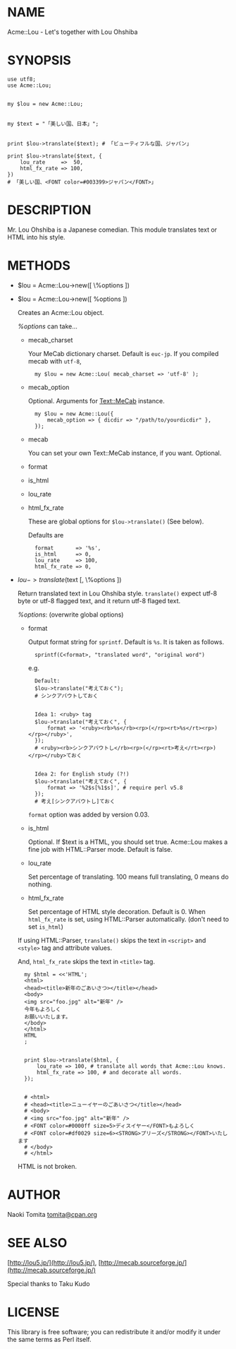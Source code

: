 # NAME

Acme::Lou - Let's together with Lou Ohshiba 

# SYNOPSIS

    use utf8;
    use Acme::Lou;
    

    my $lou = new Acme::Lou;
    

    my $text = "「美しい国、日本」";
    

    print $lou->translate($text); # 「ビューティフルな国、ジャパン」

    print $lou->translate($text, {
        lou_rate     =>  50,
        html_fx_rate => 100,
    })
    # 「美しい国、<FONT color=#003399>ジャパン</FONT>」

# DESCRIPTION

Mr. Lou Ohshiba is a Japanese comedian. This module translates 
text or HTML into his style. 

# METHODS

- $lou = Acme::Lou->new(\[ \\%options \])
- $lou = Acme::Lou->new(\[ %options \]) 

    Creates an Acme::Lou object.

    _%options_ can take...

    - mecab\_charset 

        Your MeCab dictionary charset. Default is `euc-jp`. If you compiled 
        mecab with `utf-8`,

            my $lou = new Acme::Lou( mecab_charset => 'utf-8' );

    - mecab\_option

        Optional. Arguments for [Text::MeCab](http://search.cpan.org/perldoc?Text::MeCab) instance.

            my $lou = new Acme::Lou({ 
                mecab_option => { dicdir => "/path/to/yourdicdir" },
            });

    - mecab

        You can set your own Text::MeCab instance, if you want. Optional. 

    - format
    - is\_html 
    - lou\_rate
    - html\_fx\_rate

        These are global options for `$lou->translate()` (See below).

        Defaults are 

            format       => '%s',
            is_html      => 0,
            lou_rate     => 100,
            html_fx_rate => 0,

- $lou->translate($text \[, \\%options \])

    Return translated text in Lou Ohshiba style. `translate()` expect 
    utf-8 byte or utf-8 flagged text, and it return utf-8 flaged text.

    _%options_: (overwrite global options)

    - format 

        Output format string for `sprintf`. Default is `%s`.
        It is taken as follows. 

            sprintf(C<format>, "translated word", "original word")

        e.g.
            

            Default:
            $lou->translate("考えておく");
            # シンクアバウトしておく
             

            Idea 1: <ruby> tag
            $lou->translate("考えておく", { 
                format => '<ruby><rb>%s</rb><rp>(</rp><rt>%s</rt><rp>)</rp></ruby>',
            });
            # <ruby><rb>シンクアバウトし</rb><rp>(</rp><rt>考え</rt><rp>)</rp></ruby>ておく
             

            Idea 2: for English study (?!)
            $lou->translate("考えておく", { 
                format => '%2$s[%1$s]', # require perl v5.8
            });
            # 考え[シンクアバウトし]ておく

        `format` option was added by version 0.03.

    - is\_html

        Optional. If $text is a HTML, you should set true. Acme::Lou makes 
        a fine job with HTML::Parser mode. Default is false. 

    - lou\_rate

        Set percentage of translating. 100 means full translating, 
        0 means do nothing.

    - html\_fx\_rate

        Set percentage of HTML style decoration. Default is 0. 
        When `html_fx_rate` is set, using HTML::Parser automatically.
        (don't need to set `is_html`)

    If using HTML::Parser, `translate()` skips the text in `<script>` 
    and `<style>` tag and attribute values.

    And, `html_fx_rate` skips the text in `<title>` tag.

        my $html = <<'HTML';
        <html>
        <head><title>新年のごあいさつ></title></head>
        <body>
        <img src="foo.jpg" alt="新年" />
        今年もよろしく
        お願いいたします。
        </body>
        </html>
        HTML
        ;
         

        print $lou->translate($html, {
            lou_rate => 100, # translate all words that Acme::Lou knows.
            html_fx_rate => 100, # and decorate all words.
        });
          

        # <html>
        # <head><title>ニューイヤーのごあいさつ</title></head>
        # <body>
        # <img src="foo.jpg" alt="新年" />
        # <FONT color=#0000ff size=5>ディスイヤー</FONT>もよろしく
        # <FONT color=#df0029 size=6><STRONG>プリーズ</STRONG></FONT>いたします
        # </body>
        # </html>

    HTML is not broken.

# AUTHOR

Naoki Tomita <tomita@cpan.org>

# SEE ALSO

[http://lou5.jp/](http://lou5.jp/), [http://mecab.sourceforge.jp/](http://mecab.sourceforge.jp/)

Special thanks to Taku Kudo

# LICENSE

This library is free software; you can redistribute it and/or modify
it under the same terms as Perl itself.
